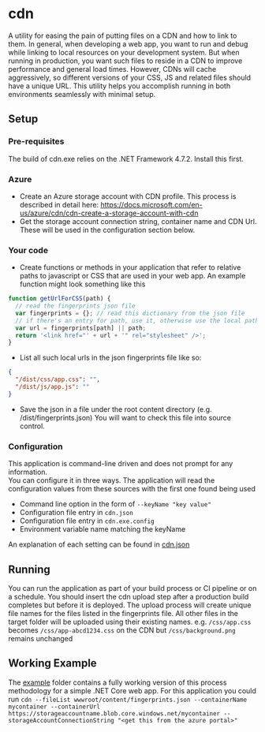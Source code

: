 # cdn
A utility for easing the pain of putting files on a CDN and how to link to them.
In general, when developing a web app, you want to run and debug while linking to local resources on your development system.
But when running in production, you want such files to reside in a CDN to improve performance and general load times.
However, CDNs will cache aggressively, so different versions of your CSS, JS and related files should have a unique URL.
This utility helps you accomplish running in both environments seamlessly with minimal setup.

## Setup

### Pre-requisites

The build of cdn.exe relies on the .NET Framework 4.7.2. Install this first.

### Azure

- Create an Azure storage account with CDN profile.  This process is described in detail here:  https://docs.microsoft.com/en-us/azure/cdn/cdn-create-a-storage-account-with-cdn
- Get the storage account connection string, container name and CDN Url.  These will be used in the configuration section below.

### Your code

- Create functions or methods in your application that refer to relative paths to javascript or CSS that are used in your web app. An example function might look something like this

```js
function getUrlForCSS(path) {
  // read the fingerprints json file
  var fingerprints = {}; // read this dictionary from the json file
  // if there's an entry for path, use it, otherwise use the local path
  var url = fingerprints[path] || path;
  return '<link href="' + url + '" rel="stylesheet" />';
}
```

- List all such local urls in the json fingerprints file like so:

```json
{
  "/dist/css/app.css": "",
  "/dist/js/app.js": ""
}
```

- Save the json in a file under the root content directory (e.g. /dist/fingerprints.json)  You will want to check this file into source control.

### Configuration

This application is command-line driven and does not prompt for any information.  
You can configure it in three ways.  The application will read the configuration values from these sources with the first one found being used

- Command line option in the form of `--keyName "key value"`
- Configuration file entry in `cdn.json`
- Configuration file entry in `cdn.exe.config`
- Environment variable name matching the keyName

An explanation of each setting can be found in [cdn.json](src/cdn.json)

## Running

You can run the application as part of your build process or CI pipeline or on a schedule.
You should insert the cdn upload step after a production build completes but before it is deployed.
The upload process will create unique file names for the files listed in the fingerprints file.
All other files in the target folder will be uploaded using their existing names.
e.g. `/css/app.css` becomes `/css/app-abcd1234.css` on the CDN but `/css/background.png` remains unchanged

## Working Example

The [example](example) folder contains a fully working version of this process methodology for a simple .NET Core web app.
For this application you could run `cdn --fileList wwwroot/content/fingerprints.json --containerName mycontainer --containerUrl https://storageaccountname.blob.core.windows.net/mycontainer --storageAccountConnectionString "<get this from the azure portal>"`

